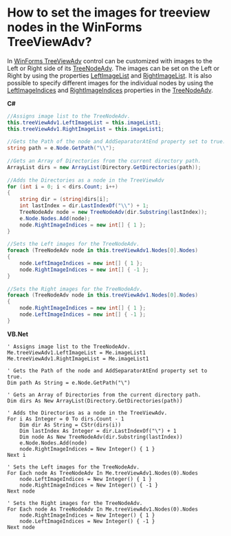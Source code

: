 # How to set the images for treeview nodes in the WinForms TreeViewAdv?

In [WinForms TreeViewAdv](https://www.syncfusion.com/winforms-ui-controls/treeview) control can be customized with images to the Left or Right side of its [TreeNodeAdv](https://help.syncfusion.com/cr/windowsforms/Syncfusion.Windows.Forms.Tools.TreeNodeAdv.html). The images can be set on the Left or Right by using the properties [LeftImageList](https://help.syncfusion.com/cr/windowsforms/Syncfusion.Windows.Forms.Tools.TreeViewAdv.html#Syncfusion_Windows_Forms_Tools_TreeViewAdv_LeftImageList) and [RightImageList](https://help.syncfusion.com/cr/windowsforms/Syncfusion.Windows.Forms.Tools.TreeViewAdv.html#Syncfusion_Windows_Forms_Tools_TreeViewAdv_RightImageList). It is also possible to specify different images for the individual nodes by using the [LeftImageIndices](https://help.syncfusion.com/cr/windowsforms/Syncfusion.Windows.Forms.Tools.TreeNodeAdv.html#Syncfusion_Windows_Forms_Tools_TreeNodeAdv_LeftImageIndices) and [RightImageIndices](https://help.syncfusion.com/cr/windowsforms/Syncfusion.Windows.Forms.Tools.TreeNodeAdv.html#Syncfusion_Windows_Forms_Tools_TreeNodeAdv_RightImageIndices) properties in the [TreeNodeAdv](https://help.syncfusion.com/cr/windowsforms/Syncfusion.Windows.Forms.Tools.TreeNodeAdv.html).

**C#**
```csharp
//Assigns image list to the TreeNodeAdv.
this.treeViewAdv1.LeftImageList = this.imageList1;
this.treeViewAdv1.RightImageList = this.imageList1;
 
//Gets the Path of the node and AddSeparatorAtEnd property set to true.
string path = e.Node.GetPath("\\");
 
//Gets an Array of Directories from the current directory path.
ArrayList dirs = new ArrayList(Directory.GetDirectories(path));
 
//Adds the Directories as a node in the TreeViewAdv
for (int i = 0; i < dirs.Count; i++)
{
    string dir = (string)dirs[i];
    int lastIndex = dir.LastIndexOf("\\") + 1;
    TreeNodeAdv node = new TreeNodeAdv(dir.Substring(lastIndex));
    e.Node.Nodes.Add(node);
    node.RightImageIndices = new int[] { 1 };
}
 
//Sets the Left images for the TreeNodeAdv.
foreach (TreeNodeAdv node in this.treeViewAdv1.Nodes[0].Nodes)
{
    node.LeftImageIndices = new int[] { 1 };
    node.RightImageIndices = new int[] { -1 };
}
 
//Sets the Right images for the TreeNodeAdv.
foreach (TreeNodeAdv node in this.treeViewAdv1.Nodes[0].Nodes)
{
    node.RightImageIndices = new int[] { 1 };
    node.LeftImageIndices = new int[] { -1 };
}
```

**VB.Net**
```vbnet
' Assigns image list to the TreeNodeAdv.
Me.treeViewAdv1.LeftImageList = Me.imageList1
Me.treeViewAdv1.RightImageList = Me.imageList1

' Gets the Path of the node and AddSeparatorAtEnd property set to true.
Dim path As String = e.Node.GetPath("\")

' Gets an Array of Directories from the current directory path.
Dim dirs As New ArrayList(Directory.GetDirectories(path))

' Adds the Directories as a node in the TreeViewAdv.
For i As Integer = 0 To dirs.Count - 1
    Dim dir As String = CStr(dirs(i))
    Dim lastIndex As Integer = dir.LastIndexOf("\") + 1
    Dim node As New TreeNodeAdv(dir.Substring(lastIndex))
    e.Node.Nodes.Add(node)
    node.RightImageIndices = New Integer() { 1 }
Next i

' Sets the Left images for the TreeNodeAdv.
For Each node As TreeNodeAdv In Me.treeViewAdv1.Nodes(0).Nodes
    node.LeftImageIndices = New Integer() { 1 }
    node.RightImageIndices = New Integer() { -1 }
Next node

' Sets the Right images for the TreeNodeAdv.
For Each node As TreeNodeAdv In Me.treeViewAdv1.Nodes(0).Nodes
    node.RightImageIndices = New Integer() { 1 }
    node.LeftImageIndices = New Integer() { -1 }
Next node
```
